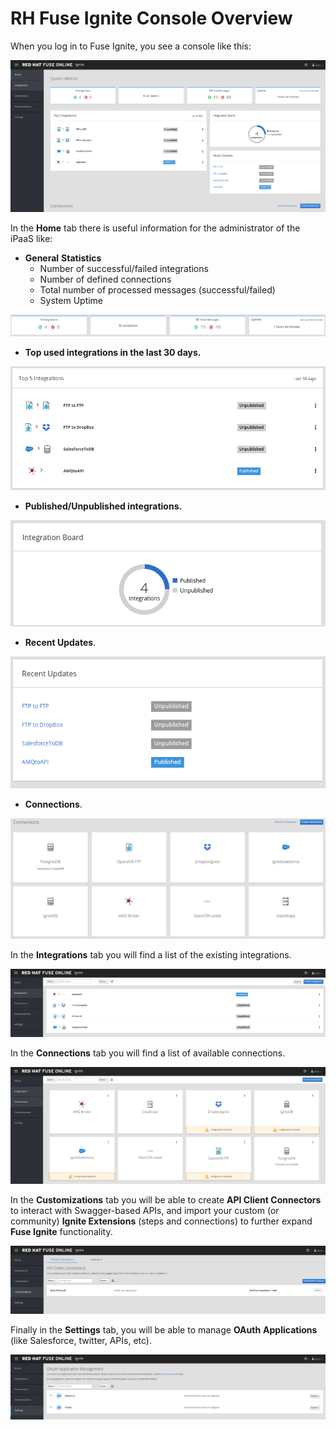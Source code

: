 # RH Fuse Ignite Console Overview

When you log in to Fuse Ignite, you see a console like this:

![](.gitbook/assets/image%20%28111%29.png)

In the **Home** tab there is useful information for the administrator of the iPaaS like:

* **General** **Statistics**
  * Number of successful/failed integrations
  * Number of defined connections
  * Total number of processed messages \(successful/failed\)
  * System Uptime

![](.gitbook/assets/image%20%2866%29.png)

* **Top used integrations in the last 30 days.**

![](.gitbook/assets/image%20%2888%29.png)

* **Published/Unpublished integrations.**

![](.gitbook/assets/image%20%2893%29.png)

* **Recent Updates**.

![](.gitbook/assets/image%20%28129%29.png)

* **Connections**.

![](.gitbook/assets/image%20%2892%29.png)

In the **Integrations** tab you will find a list of the existing integrations.

![](.gitbook/assets/image%20%28140%29.png)

In the **Connections** tab you will find a list of available connections.

![](.gitbook/assets/image%20%28161%29.png)

In the **Customizations** tab you will be able to create **API Client Connectors** to interact with Swagger-based APIs, and import your custom \(or community\) **Ignite Extensions** \(steps and connections\) to further expand **Fuse Ignite** functionality.

![](.gitbook/assets/image%20%28154%29.png)

Finally in the **Settings** tab, you will be able to manage **OAuth** **Applications** \(like Salesforce, twitter, APIs, etc\).

![](.gitbook/assets/image%20%2874%29.png)





